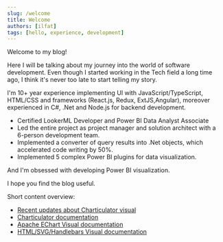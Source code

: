 ```yaml
---
slug: /welcome
title: Welcome
authors: [ilfat]
tags: [hello, experience, development]
---
```


Welcome to my blog!

Here I will be talking about my journey into the world of software development. Even though I started working in the Tech field a long time ago, I think it's never too late to start telling my story.

I'm 10+ year experience implementing UI with JavaScript/TypeScript, HTML/CSS and frameworks (React.js, Redux, ExtJS,Angular), moreover experienced in C#, .Net and Node.js for backend development.

* Certified LookerML Developer and Power BI Data Analyst Associate
* Led the entire project as project manager and solution architect with a 6-person development team.
* Implemented a converter of query results into .Net objects, which accelerated code writing by 50%.
* Implemented 5 complex Power BI plugins for data visualization.

And I'm obsessed with developing Power BI visualization.

I hope you find the blog useful.

Short content overview:

* [Recent updates about Charticulator visual](/charticulator-updates-01)
* [Charticulator documentation](/docs/charticulator/intro)
* [Apache EChart Visual documentation](/docs/echarts-visual/)
* [HTML/SVG/Handlebars Visual documentation](/docs/handelbars-visual/)
